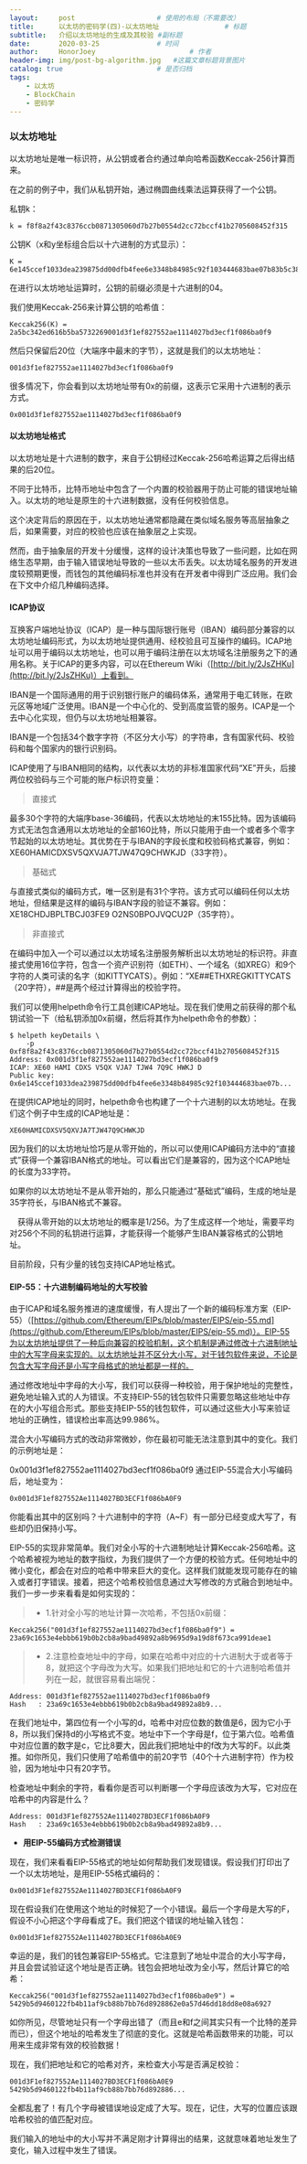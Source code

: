 ```yaml
---
layout:     post   				    # 使用的布局（不需要改）
title:      以太坊的密码学(四)-以太坊地址				# 标题
subtitle:   介绍以太坊地址的生成及其校验 #副标题
date:       2020-03-25				# 时间
author:     HonorJoey 						# 作者
header-img: img/post-bg-algorithm.jpg 	#这篇文章标题背景图片
catalog: true 						# 是否归档
tags:
    - 以太坊
    - BlockChain
    - 密码学
---
```


### 以太坊地址

以太坊地址是唯一标识符，从公钥或者合约通过单向哈希函数Keccak-256计算而来。

在之前的例子中，我们从私钥开始，通过椭圆曲线乘法运算获得了一个公钥。

私钥k：
```
k = f8f8a2f43c8376ccb0871305060d7b27b0554d2cc72bccf41b2705608452f315
```
公钥K（x和y坐标组合后以十六进制的方式显示）：
```
K = 6e145ccef1033dea239875dd00dfb4fee6e3348b84985c92f103444683bae07b83b5c38e5e...
```
在进行以太坊地址运算时，公钥的前缀必须是十六进制的04。

我们使用Keccak-256来计算公钥的哈希值：
```
Keccak256(K) = 2a5bc342ed616b5ba5732269001d3f1ef827552ae1114027bd3ecf1f086ba0f9
```
然后只保留后20位（大端序中最末的字节），这就是我们的以太坊地址：
```
001d3f1ef827552ae1114027bd3ecf1f086ba0f9
```
很多情况下，你会看到以太坊地址带有0x的前缀，这表示它采用十六进制的表示方式。
```
0x001d3f1ef827552ae1114027bd3ecf1f086ba0f9
```

#### 以太坊地址格式

以太坊地址是十六进制的数字，来自于公钥经过Keccak-256哈希运算之后得出结果的后20位。

不同于比特币，比特币地址中包含了一个内置的校验器用于防止可能的错误地址输入。以太坊的地址是原生的十六进制数据，没有任何校验信息。

这个决定背后的原因在于，以太坊地址通常都隐藏在类似域名服务等高层抽象之后，如果需要，对应的校验也应该在抽象层之上实现。

然而，由于抽象层的开发十分缓慢，这样的设计决策也导致了一些问题，比如在网络生态早期，由于输入错误地址导致的一些以太币丢失。以太坊域名服务的开发进度较预期更慢，而钱包的其他编码标准也并没有在开发者中得到广泛应用。我们会在下文中介绍几种编码选择。

#### ICAP协议

互换客户端地址协议（ICAP）是一种与国际银行账号（IBAN）编码部分兼容的以太坊地址编码形式，为以太坊地址提供通用、经校验且可互操作的编码。ICAP地址可以用于编码以太坊地址，也可以用于编码注册在以太坊域名注册服务之下的通用名称。关于ICAP的更多内容，可以在Ethereum Wiki（[http://bit.ly/2JsZHKu](http://bit.ly/2JsZHKu)）上看到。

IBAN是一个国际通用的用于识别银行账户的编码体系，通常用于电汇转账，在欧元区等地域广泛使用。IBAN是一个中心化的、受到高度监管的服务。ICAP是一个去中心化实现，但仍与以太坊地址相兼容。

IBAN是一个包括34个数字字符（不区分大小写）的字符串，含有国家代码、校验码和每个国家内的银行识别码。

ICAP使用了与IBAN相同的结构，以代表以太坊的非标准国家代码“XE”开头，后接两位校验码与三个可能的账户标识符变量： 

> 直接式

最多30个字符的大端序base-36编码，代表以太坊地址的末155比特。因为该编码方式无法包含通用以太坊地址的全部160比特，所以只能用于由一个或者多个零字节起始的以太坊地址。其优势在于与IBAN的字段长度和校验码格式兼容，例如：XE60HAMICDXSV5QXVJA7TJW47Q9CHWKJD（33字符）。

> 基础式

与直接式类似的编码方式，唯一区别是有31个字符。该方式可以编码任何以太坊地址，但结果是这样的编码与IBAN字段的验证不兼容。例如：XE18CHDJBPLTBCJ03FE9 O2NS0BPOJVQCU2P（35字符）。

> 非直接式

在编码中加入一个可以通过以太坊域名注册服务解析出以太坊地址的标识符。非直接式使用16位字符，包含一个资产识别符（如ETH）、一个域名（如XREG）和9个字符的人类可读的名字（如KITTYCATS）。例如：“XE##ETHXREGKITTYCATS（20字符），##是两个经过计算得出的校验字符。

我们可以使用helpeth命令行工具创建ICAP地址。现在我们使用之前获得的那个私钥试验一下（给私钥添加0x前缀，然后将其作为helpeth命令的参数）：
```
$ helpeth keyDetails \
    -p 0xf8f8a2f43c8376ccb0871305060d7b27b0554d2cc72bccf41b2705608452f315
Address: 0x001d3f1ef827552ae1114027bd3ecf1f086ba0f9
ICAP: XE60 HAMI CDXS V5QX VJA7 TJW4 7Q9C HWKJ D
Public key: 0x6e145ccef1033dea239875dd00dfb4fee6e3348b84985c92f103444683bae07b...
```
在提供ICAP地址的同时，helpeth命令也构建了一个十六进制的以太坊地址。在我们这个例子中生成的ICAP地址是：
```
XE60HAMICDXSV5QXVJA7TJW47Q9CHWKJD
```
因为我们的以太坊地址恰巧是从零开始的，所以可以使用ICAP编码方法中的“直接式”获得一个兼容IBAN格式的地址。可以看出它们是兼容的，因为这个ICAP地址的长度为33字符。

如果你的以太坊地址不是从零开始的，那么只能通过“基础式”编码，生成的地址是35字符长，与IBAN格式不兼容。

　获得从零开始的以太坊地址的概率是1/256。为了生成这样一个地址，需要平均对256个不同的私钥进行运算，才能获得一个能够产生IBAN兼容格式的公钥地址。

目前阶段，只有少量的钱包支持ICAP地址格式。

#### EIP-55：十六进制编码地址的大写校验

由于ICAP和域名服务推进的速度缓慢，有人提出了一个新的编码标准方案（EIP-55）（[https://github.com/Ethereum/EIPs/blob/master/EIPS/eip-55.md](https://github.com/Ethereum/EIPs/blob/master/EIPS/eip-55.md)）。EIP-55为以太坊地址提供了一种后向兼容的校验机制，这个机制是通过修改十六进制地址中的大写字母来实现的。以太坊地址并不区分大小写，对于钱包软件来说，不论是包含大写字母还是小写字母格式的地址都是一样的。

通过修改地址中字母的大小写，我们可以获得一种校验，用于保护地址的完整性，避免地址输入式的人为错误。不支持EIP-55的钱包软件只需要忽略这些地址中存在的大小写组合形式。那些支持EIP-55的钱包软件，可以通过这些大小写来验证地址的正确性，错误检出率高达99.986%。

混合大小写编码方式的改动非常微妙，你在最初可能无法注意到其中的变化。我们的示例地址是：

0x001d3f1ef827552ae1114027bd3ecf1f086ba0f9
通过EIP-55混合大小写编码后，地址变为：

```
0x001d3F1ef827552Ae1114027BD3ECF1f086bA0F9
```
你能看出其中的区别吗？十六进制中的字符（A~F）有一部分已经变成大写了，有些却仍旧保持小写。

EIP-55的实现非常简单。我们对全小写的十六进制地址计算Keccak-256哈希。这个哈希被视为地址的数字指纹，为我们提供了一个方便的校验方式。任何地址中的微小变化，都会在对应的哈希中带来巨大的变化。这样我们就能发现可能存在的输入或者打字错误。接着，把这个哈希校验信息通过大写修改的方式融合到地址中。我们一步一步来看看是如何实现的：

> - 1.针对全小写的地址计算一次哈希，不包括0x前缀：

```
Keccak256("001d3f1ef827552ae1114027bd3ecf1f086ba0f9") =
23a69c1653e4ebbb619b0b2cb8a9bad49892a8b9695d9a19d8f673ca991deae1
```

> - 2.注意检查地址中的字母，如果在哈希中对应的十六进制大于或者等于8，就把这个字母改为大写。如果我们把地址和它的十六进制哈希值并列在一起，就很容易看出端倪：

```
Address: 001d3f1ef827552ae1114027bd3ecf1f086ba0f9
Hash   : 23a69c1653e4ebbb619b0b2cb8a9bad49892a8b9...
```

在我们地址中，第四位有一个小写的d，哈希中对应位数的数值是6，因为它小于8，所以我们保持d的小写格式不变。地址中下一个字母是f，位于第六位。哈希值中对应位置的数字是c，它比8要大，因此我们把地址中的f改为大写的F。以此类推。如你所见，我们只使用了哈希值中的前20字节（40个十六进制字符）作为校验，因为地址中只有20字节。

检查地址中剩余的字符，看看你是否可以判断哪一个字母应该改为大写，它对应在哈希中的内容是什么？

```
Address: 001d3F1ef827552Ae1114027BD3ECF1f086bA0F9
Hash   : 23a69c1653e4ebbb619b0b2cb8a9bad49892a8b9...
```

 - **用EIP-55编码方式检测错误**
 

现在，我们来看看EIP-55格式的地址如何帮助我们发现错误。假设我们打印出了一个以太坊地址，是用EIP-55格式编码的：
```
0x001d3F1ef827552Ae1114027BD3ECF1f086bA0F9
```
现在假设我们在使用这个地址的时候犯了一个小错误。最后一个字母是大写的F，假设不小心把这个字母看成了E。我们把这个错误的地址输入钱包：
```
0x001d3F1ef827552Ae1114027BD3ECF1f086bA0E9
```
幸运的是，我们的钱包兼容EIP-55格式。它注意到了地址中混合的大小写字母，并且会尝试验证这个地址是否正确。钱包会把地址改为全小写，然后计算它的哈希：
```
Keccak256("001d3f1ef827552ae1114027bd3ecf1f086ba0e9") =
5429b5d9460122fb4b11af9cb88b7bb76d8928862e0a57d46dd18dd8e08a6927
```
如你所见，尽管地址只有一个字母出错了（而且e和f之间其实只有一个比特的差异而已），但这个地址的哈希发生了彻底的变化。这就是哈希函数带来的功能，可以用来生成非常有效的校验数据！

现在，我们把地址和它的哈希对齐，来检查大小写是否满足校验：
```
001d3F1ef827552Ae1114027BD3ECF1f086bA0E9
5429b5d9460122fb4b11af9cb88b7bb76d892886...
```
全都乱套了！有几个字母被错误地设定成了大写。现在，记住，大写的位置应该跟哈希校验的值匹配对应。

我们输入的地址中的大小写并不满足刚才计算得出的结果，这就意味着地址发生了变化，输入过程中发生了错误。